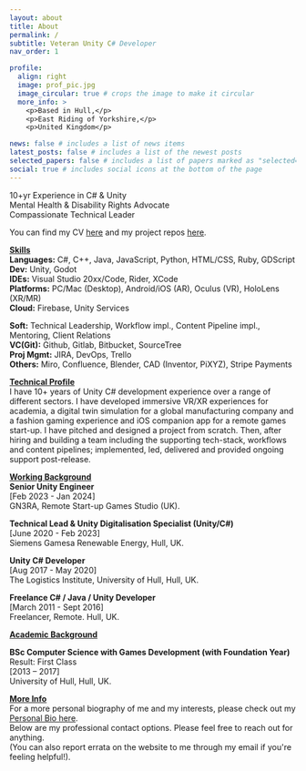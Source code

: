 ```yaml
---
layout: about
title: About
permalink: /
subtitle: Veteran Unity C# Developer
nav_order: 1

profile:
  align: right
  image: prof_pic.jpg
  image_circular: true # crops the image to make it circular
  more_info: >
    <p>Based in Hull,</p>
    <p>East Riding of Yorkshire,</p>
    <p>United Kingdom</p>

news: false # includes a list of news items
latest_posts: false # includes a list of the newest posts
selected_papers: false # includes a list of papers marked as "selected={true}"
social: true # includes social icons at the bottom of the page
---
```


<p> 
  10+yr Experience in C# & Unity <br>
  Mental Health & Disability Rights Advocate<br>
  Compassionate Technical Leader<br>
</p>
<p>
  You can find my CV <a href="/cv">here</a> and my project repos <a href="/repositories">here</a>.
</p>
<p>
  <strong><u>Skills</u></strong><br>
  <b>Languages:</b> C#, C++, Java, JavaScript, Python, HTML/CSS, Ruby, GDScript<br>
  <b>Dev:</b> Unity, Godot<br>
  <b>IDEs:</b> Visual Studio 20xx/Code, Rider, XCode<br>
  <b>Platforms:</b> PC/Mac (Desktop), Android/iOS (AR), Oculus (VR), HoloLens (XR/MR)<br>
  <b>Cloud:</b> Firebase, Unity Services<br>
</p>
<p>
  <b>Soft:</b> Technical Leadership, Workflow impl., Content Pipeline impl., Mentoring, Client Relations<br>
  <b>VC(Git):</b> Github, Gitlab, Bitbucket, SourceTree<br>
  <b>Proj Mgmt:</b> JIRA, DevOps, Trello<br>
  <b>Others:</b> Miro, Confluence, Blender, CAD (Inventor, PiXYZ), Stripe Payments
</p>
<p>
  <strong><u>Technical Profile</u></strong>
  <br>
  I have 10+ years of Unity C# development experience over a range of different sectors. I have developed immersive VR/XR experiences for academia, a digital twin simulation for a global manufacturing company and a fashion gaming experience and iOS companion app for a remote games start-up. I have pitched and designed a project from scratch. Then, after hiring and building a team including the supporting tech-stack, workflows and content pipelines; implemented, led, delivered and provided ongoing support post-release.
</p>
<p>
  <strong><u>Working Background</u></strong>
  <br>
  <b>Senior Unity Engineer</b> <br>
  [Feb 2023 - Jan 2024]<br>
  GN3RA, Remote Start-up Games Studio (UK).
</p>
<p>
  <b>Technical Lead & Unity Digitalisation Specialist (Unity/C#)</b><br>
  [June 2020 - Feb 2023] <br>
  Siemens Gamesa Renewable Energy, Hull, UK.
</p>
<p>
  <b>Unity C# Developer</b><br>
  [Aug 2017 - May 2020] <br>
  The Logistics Institute, University of Hull, Hull, UK.
</p>
<p>
  <b>Freelance C# / Java / Unity Developer</b><br>
  [March 2011 - Sept 2016] <br>
  Freelancer, Remote. Hull, UK.
</p>
<p>
  <strong><u>Academic Background</u></strong>
  <br>
  <p>
  <b>BSc Computer Science with Games Development (with Foundation Year)</b><br>
  Result: First Class <br>
  [2013 – 2017] <br>
  University of Hull, Hull, UK.
</p>
<p>
  <strong><u>More Info</u></strong>
  <br>
  For a more personal biography of me and my interests, please check out my <a href='/bio'>Personal Bio here</a>.
  <br>
  Below are my professional contact options. Please feel free to reach out for anything.
  <br>
  (You can also report errata on the website to me through my email if you're feeling helpful!).
</p>
